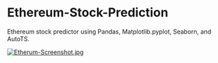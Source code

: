 # Ethereum-Stock-Prediction

Ethereum stock predictor using Pandas, Matplotlib.pyplot, Seaborn, and AutoTS. 


[![Etherum-Screenshot.jpg](https://i.postimg.cc/YShD3BR0/Etherum-Screenshot.jpg)](https://postimg.cc/2qNxkJPN)
